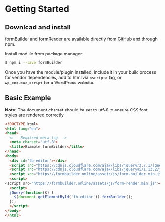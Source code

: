 # Getting Started

## Download and install

formBuilder and formRender are available directly from [GitHub](https://github.com/kevinchappell/formBuilder/tree/master/dist) and through npm.

Install module from package manager:

```bash
$ npm i --save formBuilder
```

Once you have the module/plugin installed, include it in your build process for vendor dependencies, add to html via `<script>` tag, or `wp_enqueue_script` for a WordPress website.

## Basic Example

**Note**: The document charset should be set to utf-8 to ensure CSS font styles are rendered correctly 

```html
<!DOCTYPE html>
<html lang="en">
<head>
  <!-- Required meta tag -->
  <meta charset="utf-8">
  <title>Example formBuilder</title>
</head>
<body>
  <div id="fb-editor"></div>
  <script src="https://cdnjs.cloudflare.com/ajax/libs/jquery/3.7.1/jquery.min.js"></script>
  <script src="https://cdnjs.cloudflare.com/ajax/libs/jqueryui/1.13.2/jquery-ui.min.js"></script>
  <script src="https://formbuilder.online/assets/js/form-builder.min.js"></script>
  <script>
<script src="https://formbuilder.online/assets/js/form-render.min.js"></script>
  <script>
  jQuery(function($) {
    $(document.getElementById('fb-editor')).formBuilder();
  });
  </script>
</body>
</html>
```
